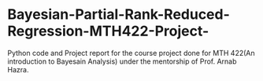 # Bayesian-Partial-Rank-Reduced-Regression-MTH422-Project-

Python code and Project report for the course project done for MTH 422(An introduction to Bayesain Analysis) under the mentorship of Prof. Arnab Hazra.
